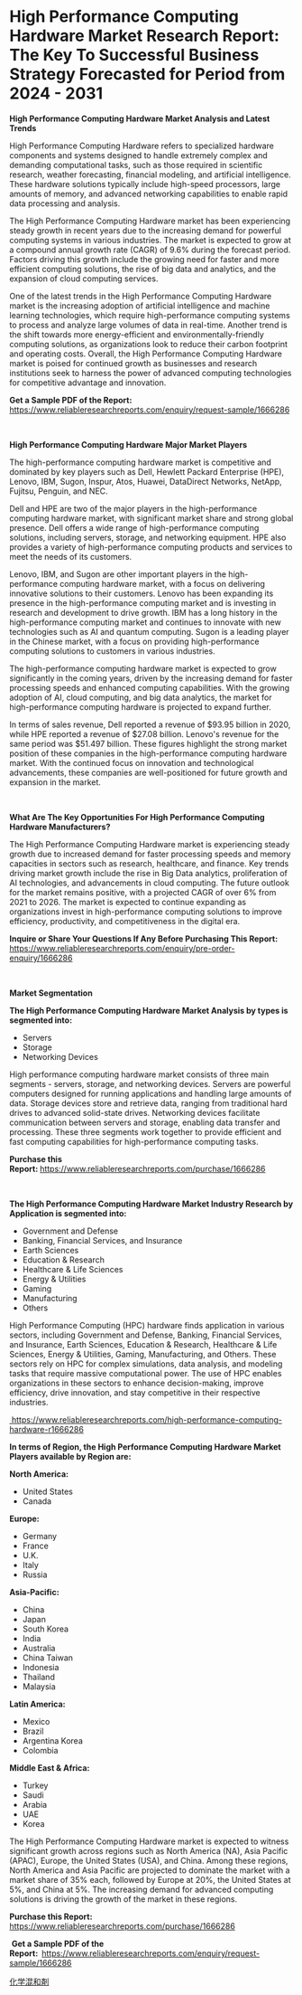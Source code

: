 <p><h1>High Performance Computing Hardware Market Research Report: The Key To Successful Business Strategy Forecasted for Period from 2024 - 2031</h1></p><p><strong>High Performance Computing Hardware Market Analysis and Latest Trends</strong></p>
<p><p>High Performance Computing Hardware refers to specialized hardware components and systems designed to handle extremely complex and demanding computational tasks, such as those required in scientific research, weather forecasting, financial modeling, and artificial intelligence. These hardware solutions typically include high-speed processors, large amounts of memory, and advanced networking capabilities to enable rapid data processing and analysis.</p><p>The High Performance Computing Hardware market has been experiencing steady growth in recent years due to the increasing demand for powerful computing systems in various industries. The market is expected to grow at a compound annual growth rate (CAGR) of 9.6% during the forecast period. Factors driving this growth include the growing need for faster and more efficient computing solutions, the rise of big data and analytics, and the expansion of cloud computing services.</p><p>One of the latest trends in the High Performance Computing Hardware market is the increasing adoption of artificial intelligence and machine learning technologies, which require high-performance computing systems to process and analyze large volumes of data in real-time. Another trend is the shift towards more energy-efficient and environmentally-friendly computing solutions, as organizations look to reduce their carbon footprint and operating costs. Overall, the High Performance Computing Hardware market is poised for continued growth as businesses and research institutions seek to harness the power of advanced computing technologies for competitive advantage and innovation.</p></p>
<p><strong>Get a Sample PDF of the Report:&nbsp;</strong> <a href="https://www.reliableresearchreports.com/enquiry/request-sample/1666286">https://www.reliableresearchreports.com/enquiry/request-sample/1666286</a></p>
<p>&nbsp;</p>
<p><strong>High Performance Computing Hardware Major Market Players</strong></p>
<p><p>The high-performance computing hardware market is competitive and dominated by key players such as Dell, Hewlett Packard Enterprise (HPE), Lenovo, IBM, Sugon, Inspur, Atos, Huawei, DataDirect Networks, NetApp, Fujitsu, Penguin, and NEC.</p><p>Dell and HPE are two of the major players in the high-performance computing hardware market, with significant market share and strong global presence. Dell offers a wide range of high-performance computing solutions, including servers, storage, and networking equipment. HPE also provides a variety of high-performance computing products and services to meet the needs of its customers.</p><p>Lenovo, IBM, and Sugon are other important players in the high-performance computing hardware market, with a focus on delivering innovative solutions to their customers. Lenovo has been expanding its presence in the high-performance computing market and is investing in research and development to drive growth. IBM has a long history in the high-performance computing market and continues to innovate with new technologies such as AI and quantum computing. Sugon is a leading player in the Chinese market, with a focus on providing high-performance computing solutions to customers in various industries.</p><p>The high-performance computing hardware market is expected to grow significantly in the coming years, driven by the increasing demand for faster processing speeds and enhanced computing capabilities. With the growing adoption of AI, cloud computing, and big data analytics, the market for high-performance computing hardware is projected to expand further.</p><p>In terms of sales revenue, Dell reported a revenue of $93.95 billion in 2020, while HPE reported a revenue of $27.08 billion. Lenovo's revenue for the same period was $51.497 billion. These figures highlight the strong market position of these companies in the high-performance computing hardware market. With the continued focus on innovation and technological advancements, these companies are well-positioned for future growth and expansion in the market.</p></p>
<p>&nbsp;</p>
<p><strong>What Are The Key Opportunities For High Performance Computing Hardware Manufacturers?</strong></p>
<p><p>The High Performance Computing Hardware market is experiencing steady growth due to increased demand for faster processing speeds and memory capacities in sectors such as research, healthcare, and finance. Key trends driving market growth include the rise in Big Data analytics, proliferation of AI technologies, and advancements in cloud computing. The future outlook for the market remains positive, with a projected CAGR of over 6% from 2021 to 2026. The market is expected to continue expanding as organizations invest in high-performance computing solutions to improve efficiency, productivity, and competitiveness in the digital era.</p></p>
<p><strong>Inquire or Share Your Questions If Any Before Purchasing This Report:</strong> <a href="https://www.reliableresearchreports.com/enquiry/pre-order-enquiry/1666286">https://www.reliableresearchreports.com/enquiry/pre-order-enquiry/1666286</a></p>
<p>&nbsp;</p>
<p><strong>Market Segmentation</strong></p>
<p><strong>The High Performance Computing Hardware Market Analysis by types is segmented into:</strong></p>
<p><ul><li>Servers</li><li>Storage</li><li>Networking Devices</li></ul></p>
<p><p>High performance computing hardware market consists of three main segments - servers, storage, and networking devices. Servers are powerful computers designed for running applications and handling large amounts of data. Storage devices store and retrieve data, ranging from traditional hard drives to advanced solid-state drives. Networking devices facilitate communication between servers and storage, enabling data transfer and processing. These three segments work together to provide efficient and fast computing capabilities for high-performance computing tasks.</p></p>
<p><strong>Purchase this Report:&nbsp;</strong><a href="https://www.reliableresearchreports.com/purchase/1666286">https://www.reliableresearchreports.com/purchase/1666286</a></p>
<p>&nbsp;</p>
<p><strong>The High Performance Computing Hardware Market Industry Research by Application is segmented into:</strong></p>
<p><ul><li>Government and Defense</li><li>Banking, Financial Services, and Insurance</li><li>Earth Sciences</li><li>Education & Research</li><li>Healthcare & Life Sciences</li><li>Energy & Utilities</li><li>Gaming</li><li>Manufacturing</li><li>Others</li></ul></p>
<p><p>High Performance Computing (HPC) hardware finds application in various sectors, including Government and Defense, Banking, Financial Services, and Insurance, Earth Sciences, Education & Research, Healthcare & Life Sciences, Energy & Utilities, Gaming, Manufacturing, and Others. These sectors rely on HPC for complex simulations, data analysis, and modeling tasks that require massive computational power. The use of HPC enables organizations in these sectors to enhance decision-making, improve efficiency, drive innovation, and stay competitive in their respective industries.</p></p>
<p><a href="https://www.reliableresearchreports.com/high-performance-computing-hardware-r1666286">&nbsp;https://www.reliableresearchreports.com/high-performance-computing-hardware-r1666286</a></p>
<p><strong>In terms of Region, the High Performance Computing Hardware Market Players available by Region are:</strong></p>
<p>
    <p> <strong> North America: </strong>
        <ul>
            <li>United States</li>
            <li>Canada</li>
        </ul>
        </p> 
    <p> <strong> Europe: </strong>
        <ul>
            <li>Germany</li>
            <li>France</li>
            <li>U.K.</li>
            <li>Italy</li>
            <li>Russia</li>
        </ul>
        </p> 
    <p> <strong> Asia-Pacific: </strong>
        <ul>
            <li>China</li>
            <li>Japan</li>
            <li>South Korea</li>
            <li>India</li>
            <li>Australia</li>
            <li>China Taiwan</li>
            <li>Indonesia</li>
            <li>Thailand</li>
            <li>Malaysia</li>
        </ul>
        </p> 
    <p> <strong> Latin America: </strong>
        <ul>
            <li>Mexico</li>
            <li>Brazil</li>
            <li>Argentina Korea</li>
            <li>Colombia</li>
        </ul>
        </p> 
    <p> <strong> Middle East & Africa: </strong>
        <ul>
            <li>Turkey</li>
            <li>Saudi</li>
            <li>Arabia</li>
            <li>UAE</li>
            <li>Korea</li>
        </ul>
    </p>
    </p>
<p><p>The High Performance Computing Hardware market is expected to witness significant growth across regions such as North America (NA), Asia Pacific (APAC), Europe, the United States (USA), and China. Among these regions, North America and Asia Pacific are projected to dominate the market with a market share of 35% each, followed by Europe at 20%, the United States at 5%, and China at 5%. The increasing demand for advanced computing solutions is driving the growth of the market in these regions.</p></p>
<p><strong>Purchase this Report: </strong><a href="https://www.reliableresearchreports.com/purchase/1666286">https://www.reliableresearchreports.com/purchase/1666286</a></p>
<p>&nbsp;<strong>Get a Sample PDF of the Report:&nbsp;&nbsp;</strong><a href="https://www.reliableresearchreports.com/enquiry/request-sample/1666286">https://www.reliableresearchreports.com/enquiry/request-sample/1666286</a></p>
<p><strong></strong></p>
<p><p><a href="https://github.com/SimeonBode1/Market-Research-Report-List-2/blob/main/594012233549.md">化学混和剤</a></p></p>